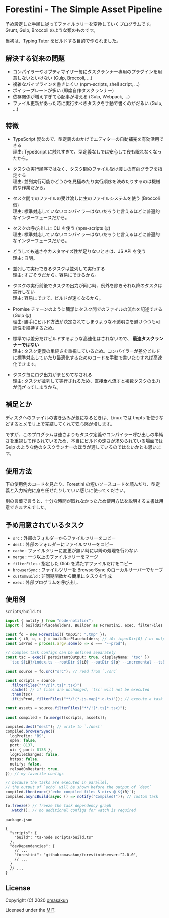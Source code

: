# Forestini - The Simple Asset Pipeline

予め設定した手順に従ってファイルツリーを変換していくプログラムです。Grunt, Gulp, Broccoli のような類のものです。

当初は、[Typing Tutor](https://github.com/omasakun/typing-tutor) をビルドする目的で作られました。

## 解決する従来の問題

- コンパイラーやオプティマイザー毎にタスクランナー専用のプラグインを用意しないといけない (Gulp, Broccoli, ...)
- 複雑なパイプラインを書きにくい (npm-scripts, shell script, ...)
- ボイラープレートが多い (即席自作タスクランナー)
- 依存関係が増えすぎて心配事が増える (Gulp, Webpack, ...)
- ファイル更新があった時に実行すべきタスクを手動で書くのがだるい (Gulp, ...)

## 特徴

- TypeScript 製なので、型定義のおかげでエディターの自動補完を有効活用できる  
  理由: TypeScript に触れすぎて、型定義なしでは安心して夜も眠れなくなったから。

- タスクの実行順序ではなく、タスク間のファイル受け渡しの有向グラフを指定する  
  理由: 並列実行可能かどうかを見極めたり実行順序を決めたりするのは機械的な作業だから。

- タスク間でのファイルの受け渡しに生のファイルシステムを使う (Broccoli 似)  
  理由: 標準対応していないコンパイラーはないだろうと言えるほどに普遍的なインターフェースだから。

- タスクの呼び出しに CLI を使う (npm-scripts 似)  
  理由: 標準対応していないコンパイラーはないだろうと言えるほどに普遍的なインターフェースだから。

- どうしても速さやカスタマイズ性が足りないときは、JS API を使う  
  理由: 自明。

- 並列して実行できるタスクは並列して実行する  
  理由: すごそうだから。容易にできるから。

- タスクの実行前後でタスクの出力が同じ時、例外を除きそれ以降のタスクは実行しない  
  理由: 容易にできて、ビルドが速くなるから。

- Promise チェーンのように簡潔にタスク間でのファイルの流れを記述できる (Gulp 似)  
  理由: 勝手にビルド方法が決定されてしまうような不透明さを避けつつも可読性を維持するため。

- 標準では差分だけビルドするような高速化はされないので、 **最速タスクランナーではない**  
  理由: タスク定義の単純さを重視しているため。コンパイラーが差分ビルドに標準対応していたり最適化するためのコードを手動で書いたりすれば高速化できます。

- タスク毎にログ出力がまとめてなされる  
  理由: タスクが並列して実行されるため、直接垂れ流すと複数タスクの出力が混ざってしまうから。

## 補足とか

ディスクへのファイルの書き込みが気になるときは、Linux では tmpfs を使うなどするとメモリ上で完結してくれて安心感が増します。

ですが、このプログラムは速さよりもタスク定義やコンパイラー呼び出しの単純さを重視して作られているため、本当にビルドの速さが求められている場面では Gulp のような他のタスクランナーのほうが適しているのではないかとも思います。

## 使用方法

下の使用例のコードを見たり、Forestini の短いソースコードを読んだり、型定義と入力補完に身を任せたりしていい感じに使ってください。

別の言葉で言うと、十分な時間が取れなかったため使用方法を説明する文書は用意できませんでした。

## 予め用意されているタスク

- `src` : 外部のフォルダーからファイルツリーをコピー
- `dest` : 外部のフォルダーにファイルツリーをコピー
- `cache` : ファイルツリーに変更が無い時に以降の処理を行わない
- `merge` : 一つ以上のファイルツリーをマージ
- `filterFiles` : 指定した Glob を満たすファイルだけをコピー
- `browserSync` : ファイルツリーを BrowserSync のローカルサーバーでサーブ
- `customBuild` : 非同期関数から簡単にタスクを作成
- `exec` : 外部プログラムを呼び出し

## 使用例

`scripts/build.ts`
```typescript
import { notify } from "node-notifier";
import { buildDirPlaceholders, Builder as Forestini, exec, filterFiles } from "./forestini";

const fo = new Forestini({ tmpDir: ".tmp" });
const { i0, o, c } = buildDirPlaceholders; // i0: inputDir[0] / o: outputDir / c: cacheDir
const isProd = process.argv.some(o => o === "--prod");

// complex task configs can be defined separately
const tsc = exec({ persistentOutput: true, displayName: "tsc" })
  `tsc ${i0}/index.ts --rootDir ${i0} --outDir ${o} --incremental --tsBuildInfoFile ${c}/.tsbuildinfo --pretty`;

const source = fo.src("src"); // read from `./src`

const scripts = source
  .filterFiles("**/@(*.ts|*.tsx)")
  .cache() // if files are unchanged, `tsc` will not be executed
  .then(tsc)
  .if(isProd, filterFiles("**/!(*.js.map|*.d.ts)")); // execute a task conditionally

const assets = source.filterFiles("**/!(*.ts|*.tsx)");

const compiled = fo.merge([scripts, assets]);

compiled.dest("dest"); // write to `./dest`
compiled.browserSync({
  logPrefix: "BS",
  open: false,
  port: 8137,
  ui: { port: 8138 },
  logFileChanges: false,
  https: false,
  notify: false,
  reloadOnRestart: true,
}); // my favorite configs

// because the tasks are executed in parallel,
// the output of `echo` will be shown before the output of `dest`
compiled.then(exec()`echo compiled files & dirs @ ${i0}`);
compiled.asyncBuild(async () => notify("Compiled!")); // custom task

fo.freeze() // freeze the task dependency graph
  .watch(); // no additional configs for watch is required
```

`package.json`
``` jsonc
{
  "scripts": {
    "build": "ts-node scripts/build.ts"
  },
  "devDependencies": {
    // ...
    "forestini": "github:omasakun/forestini#semver:^2.0.0",
    // ...
  }
  // ...
}
```

<!-- Real-World Example: [Typing Tutor](https://github.com/omasakun/typing-tutor) is using Forestini. -->

## License

Copyright (C) 2020 [omasakun](https://github.com/omasakun)

Licensed under the [MIT](LICENSE).
